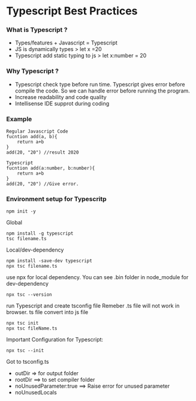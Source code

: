 # Typescript Best Practices
### What is Typescript ?
* Types/features + Javascript = Typescript
* JS is dynamically types > let x =20
* Typescript add static typing to js > let x:number = 20
### Why Typescript ?
* Typescript check type before run time. Typescript gives error before compile the code. So we can handle error before running the program.
* Increase readability and code quality
* Intellisense IDE supprot during coding

### Example
```
Regular Javascript Code
fucntion add(a, b){
    return a+b
}
add(20, "20") //result 2020

Typescript
fucntion add(a:number, b:number){
    return a+b
}
add(20, "20") //Give error.
```

### Environment setup for Typescritp
```
npm init -y
```
Global
```
npm install -g typescript
tsc filename.ts
```
Local/dev-dependency
```
npm install -save-dev typescript
npx tsc filename.ts
```
use npx for local dependency. You can see .bin folder in node_module for dev-dependency
```
npx tsc --version
```
run Typescript and create tsconfig file
Remeber .ts file will not work in browser. ts file convert into js file
```
npx tsc init
npx tsc fileName.ts
```
Important Configuration for Typescript:
```
npx tsc --init
```
Got to tsconfig.ts
* outDir => for output folder
* rootDir ==> to set compiler folder
* noUnusedParameter:true ==> Raise error for unused parameter
* noUnusedLocals


